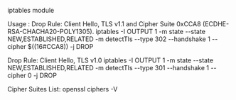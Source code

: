 iptables module

Usage :
Drop Rule: Client Hello, TLS v1.1 and Cipher Suite 0xCCA8 (ECDHE-RSA-CHACHA20-POLY1305). 
iptables -I OUTPUT 1 -m state --state NEW,ESTABLISHED,RELATED -m detectTls --type 302 --handshake 1 --cipher $((16#CCA8)) -j DROP

Drop Rule: Client Hello, TLS v1.0
iptables -I OUTPUT 1 -m state --state NEW,ESTABLISHED,RELATED -m detectTls --type 301 --handshake 1 --cipher 0 -j DROP

Cipher Suites List:
openssl ciphers -V
